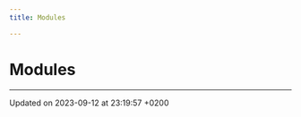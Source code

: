 ```yaml
---
title: Modules

---
```


# Modules







-------------------------------

Updated on 2023-09-12 at 23:19:57 +0200
